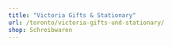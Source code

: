 ```yaml
---
title: "Victoria Gifts & Stationary"
url: /toronto/victoria-gifts-und-stationary/
shop: Schreibwaren
---
```

